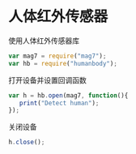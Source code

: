 # 人体红外传感器

使用人体红外传感器库

```js
var mag7 = require("mag7");
var hb = require("humanbody");
```

打开设备并设置回调函数

```js
var h = hb.open(mag7, function(){
   print("Detect human"); 
});
```

关闭设备

```js
h.close();
```



